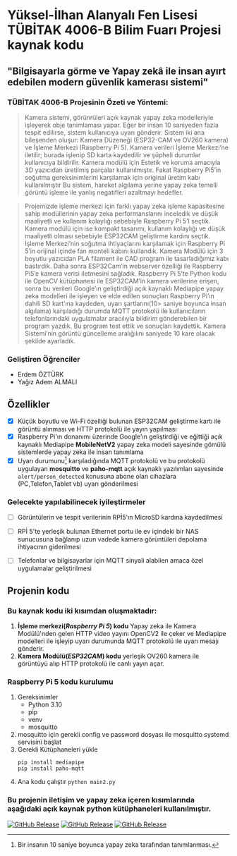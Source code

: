 # **Yüksel-İlhan Alanyalı Fen Lisesi** TÜBİTAK 4006-B Bilim Fuarı Projesi kaynak kodu

## **"Bilgisayarla görme ve Yapay zekâ ile insan ayırt edebilen modern güvenlik kamerası sistemi"**

### TÜBİTAK 4006-B Projesinin Özeti ve Yöntemi:
>Kamera sistemi, görünrüleri açık kaynak yapay zeka modelleriyle işleyerek obje tanımlaması yapar. Eğer bir insan 10 saniyeden fazla tespit edilirse, sistem kullanıcıya uyarı gönderir. Sistem iki ana bileşenden oluşur: Kamera Düzeneği (ESP32-CAM ve OV260 kamera) ve İşleme Merkezi (Raspberry Pi 5). Kamera verileri İşleme Merkezi’ne iletilir; burada işlenip SD karta kaydedilir ve şüpheli durumlar kullanıcıya bildirilir. Kamera modülü için Estetik ve koruma amacıyla 3D yazıcıdan üretilmiş parçalar kullanılmıştır. Fakat Raspberry Pi5’in soğutma gereksinimlerini karşılamak için original üretim kabı kullanılmıştır Bu sistem, hareket algılama yerine yapay zeka temelli görüntü işleme ile yanlış negatifleri azaltmayı hedefler.

>Projemizde işleme merkezi için farklı yapay zeka işleme kapasitesine sahip modüllerinin yapay zeka performanslarını inceledik ve düşük maaliyetli ve kullanım kolaylığı sebebiyle Raspberry Pi 5’I seçtik. Kamera modülü için ise kompakt tasarımı, kullanım kolaylığı ve düşük maaliyetli olması sebebiyle ESP32CAM geliştirme kardını seçtik. İşleme Merkezi’nin soğutma ihtiyaçlarını karşılamak için Raspberry Pi 5’in orijinal içinde fan monteli kabını kullandık. Kamera Modülü için 3 boyutlu yazıcıdan PLA filament ile CAD program ile tasarladığımız kabı bastırdık. Daha sonra ESP32Cam’in webserver özelliği ile Raspberry Pi5’e kamera verisi iletmesini sağladık. Raspberry Pi 5’te Python kodu ile OpenCV kütüphanesi ile ESP32CAM’in kamera verilerine erişen, sonra bu verileri Google’ın geliştirdiği açık kaynaklı Mediapipe yapay zeka modelleri ile işleyen ve elde edilen sonuçları Raspberry Pi’ın dahili SD kart’ına kaydeden, uyarı şartlarını(10> saniye boyunca insan algılama) karşıladığı durumda MQTT protokolü ile kullanıcıların telefonlarındaki uygulamalar aracılıyla bildirim gönderebilen bir program yazdık. Bu program test ettik ve sonuçları kaydettik. Kamera Sistemi’nin görüntü güncelleme aralığılını saniyede 10 kare olacak şekilde ayarladık. 

### Geliştiren Öğrenciler

- Erdem ÖZTÜRK
- Yağız Adem ALMALI

## Özellikler

- [x] Küçük boyutlu ve Wi-Fi özelliği bulunan ESP32CAM geliştirme kartı ile görüntü alınması ve HTTP protokolü ile yayın yapılması
- [x] Raspberry Pi'ın donanımı üzerinde Google'ın geliştirdiği ve eğittiği açık kaynaklı Mediapipe **MobileNetV2** yapay zeka modeli sayesinde gömülü sistemlerde yapay zeka ile insan tanımlama
- [x] Uyarı durumunu[^1] karşıladığında MQTT protokolü ve bu protokolü uygulayan **mosquitto** ve **paho-mqtt** açık kaynaklı yazılımları sayesinde `alert/person_detected` konusuna abone olan cihazlara (PC,Telefon,Tablet vb) uyarı gönderilmesi

### Gelecekte yapılabilinecek iyileştirmeler

- [ ] Görüntülerin ve tespit verilerinin RPİ5'ın MicroSD kardına kaydedilmesi
- [ ] RPİ 5'te yerleşik bulunan Ethernet portu ile ev içindeki bir NAS sunucusuna bağlanıp uzun vadede kamera görüntüleri depolama ihtiyacının giderilmesi
- [ ] Telefonlar ve bilgisayarlar için MQTT sinyali alabilen amaca özel uygulamalar geliştirilmesi


[^1]:Bir insanın 10 saniye boyunca yapay zeka tarafından tanımlanması.

## Projenin kodu

### Bu kaynak kodu iki kısımdan oluşmaktadır:
1. **İşleme merkezi(*Raspberry Pi 5*) kodu** Yapay zeka ile Kamera Modülü'nden gelen HTTP video yayını OpenCV2 ile çeker ve Mediapipe modelleri ile işleyip uyarı durumunda MQTT protokolü ile uyarı mesajı gönderir.
2. **Kamera Modülü(*ESP32CAM*) kodu** yerleşik OV260 kamera ile görüntüyü alıp HTTP protokolü ile canlı yayın açar.

### Raspberry Pi 5 kodu kurulumu

1. Gereksinimler
    - Python 3.10
    - pip
    - venv
    - mosquitto
2. mosquitto için gerekli config ve password dosyası ile mosquitto systemd servisini başlat
3. Gerekli Kütüphaneleri yükle
    ```
    pip install mediapipe
    pip install paho-mqtt
    
    ```
4. Ana kodu çalıştır ``python main2.py``

### Bu projenin iletişim ve yapay zeka içeren kısımlarında aşağıdaki açık kaynak python kütüphaneleri kullanılmıştır.

[![GitHub Release](https://img.shields.io/github/v/release/google-ai-edge/mediapipe?label=mediapipe&link=https%3A%2F%2Fgithub.com%2Fgoogle-ai-edge%2Fmediapipe)](https://github.com/google-ai-edge/mediapipe)
[![GitHub Release](https://img.shields.io/github/v/release/eclipse-paho/paho.mqtt.python?label=paho-mqtt&link=https%3A%2F%2Fgithub.com%2Feclipse-paho%2Fpaho.mqtt.python)](https://github.com/eclipse-paho/paho.mqtt.python)
[![GitHub Release](https://img.shields.io/github/v/release/opencv/opencv-python?label=opencv-python)](https://github.com/opencv/opencv-python)